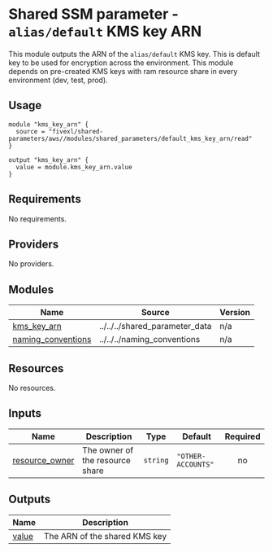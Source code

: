 # Shared SSM parameter - `alias/default` KMS key ARN

This module outputs the ARN of the `alias/default` KMS key. This is default key to be used for encryption across the environment. This module depends on pre-created KMS keys with ram resource share in every environment (dev, test, prod).

## Usage
```hcl
module "kms_key_arn" {
  source = "fivexl/shared-parameters/aws//modules/shared_parameters/default_kms_key_arn/read"
}

output "kms_key_arn" {
  value = module.kms_key_arn.value
}
```

<!-- BEGIN_TF_DOCS -->
## Requirements

No requirements.

## Providers

No providers.

## Modules

| Name | Source | Version |
|------|--------|---------|
| <a name="module_kms_key_arn"></a> [kms\_key\_arn](#module\_kms\_key\_arn) | ../../../shared_parameter_data | n/a |
| <a name="module_naming_conventions"></a> [naming\_conventions](#module\_naming\_conventions) | ../../../naming_conventions | n/a |

## Resources

No resources.

## Inputs

| Name | Description | Type | Default | Required |
|------|-------------|------|---------|:--------:|
| <a name="input_resource_owner"></a> [resource\_owner](#input\_resource\_owner) | The owner of the resource share | `string` | `"OTHER-ACCOUNTS"` | no |

## Outputs

| Name | Description |
|------|-------------|
| <a name="output_value"></a> [value](#output\_value) | The ARN of the shared KMS key |
<!-- END_TF_DOCS -->